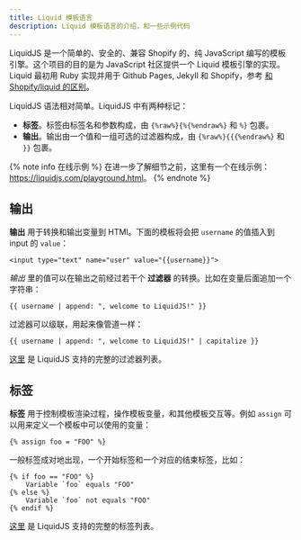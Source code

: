 ```yaml
---
title: Liquid 模板语言
description: Liquid 模板语言的介绍，和一些示例代码
---
```


LiquidJS 是一个简单的、安全的、兼容 Shopify 的、纯 JavaScript 编写的模板引擎。这个项目的目的是为 JavaScript 社区提供一个 Liquid 模板引擎的实现。Liquid 最初用 Ruby 实现并用于 Github Pages, Jekyll 和 Shopify，参考 [和 Shopify/liquid 的区别][diff]。

LiquidJS 语法相对简单。LiquidJS 中有两种标记：

- **标签**。标签由标签名和参数构成，由 `{%raw%}{%{%endraw%}` 和 `%}` 包裹。
- **输出**。输出由一个值和一组可选的过滤器构成，由 `{%raw%}{{{%endraw%}` 和 `}}` 包裹。

{% note info 在线示例 %}
在进一步了解细节之前，这里有一个在线示例：<https://liquidjs.com/playground.html>。
{% endnote %}

## 输出

**输出** 用于转换和输出变量到 HTMl。下面的模板将会把 `username` 的值插入到 input 的 `value`：

```liquid
<input type="text" name="user" value="{{username}}">
```

*输出* 里的值可以在输出之前经过若干个 **过滤器** 的转换。比如在变量后面追加一个字符串：

```liquid
{{ username | append: ", welcome to LiquidJS!" }}
```

过滤器可以级联，用起来像管道一样：

```liquid
{{ username | append: ", welcome to LiquidJS!" | capitalize }}
```

[这里](../filters/overview.html) 是 LiquidJS 支持的完整的过滤器列表。

## 标签

**标签** 用于控制模板渲染过程，操作模板变量，和其他模板交互等。例如 `assign` 可以用来定义一个模板中可以使用的变量：

```liquid
{% assign foo = "FOO" %}
```

一般标签成对地出现，一个开始标签和一个对应的结束标签，比如：

```liquid
{% if foo == "FOO" %}
    Variable `foo` equals "FOO"
{% else %}
    Variable `foo` not equals "FOO"
{% endif %}
```

[这里](../tags/overview.html) 是 LiquidJS 支持的完整的标签列表。

[shopify/liquid]: https://github.com/Shopify/liquid
[diff]: ./differences.html
